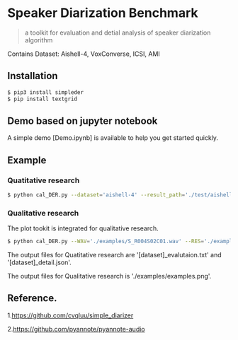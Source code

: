 # Speaker Diarization Benchmark

> a toolkit for evaluation and detial analysis of speaker diarization algorithm

Contains Dataset: Aishell-4, VoxConverse, ICSI, AMI

## Installation

```bash
$ pip3 install simpleder
$ pip install textgrid
```

## Demo based on jupyter notebook

A simple demo [Demo.ipynb] is available to help you get started quickly. 

## Example

### Quatitative research
```bash
$ python cal_DER.py --dataset='aishell-4' --result_path='./test/aishell-4/' --MODE='EVAL' --details_analysis=TRUE
```

### Qualitative research
The plot tookit is integrated for qualitative research.
```bash
$ python cal_DER.py --WAV='./examples/S_R004S02C01.wav' --RES='./examples/S_R004S02C01.json' --SAVE_PATH='./examples/examples.png'
```

The output files for Quatitative research are '[dataset]_evalutaion.txt' and '[dataset]_detail.json'.

The output files for Qualitative research is './examples/examples.png'.

## Reference.
1.https://github.com/cvqluu/simple_diarizer

2.https://github.com/pyannote/pyannote-audio
